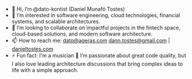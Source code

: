 - 👋 Hi, I’m @dato-kontist (Daniel Munafó Tostes)
- 👀 I’m interested in software engineering, cloud technologies, financial systems, and scalable architectures.
- 💞️ I’m looking to collaborate on impactful projects in the fintech space, cloud-based solutions, and modern software architecture.
- 📫 How to reach me: dato@ageras.com dann.tostes@gmail.com | [danieltostes.com](https://danieltostes.com)
- ⚡ Fun fact: I'm a musician 🎵 I’m passionate about great code quality, but I also love leading architecture discussions that bring complex ideas to life with a simple approach.

<!---
dato-kontist/dato-kontist is a ✨ special ✨ repository because its `README.md` (this file) appears on your GitHub profile.
You can click the Preview link to take a look at your changes.
--->
